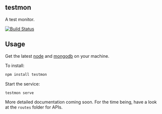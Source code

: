 ## testmon

A test monitor.

[![Build Status](https://travis-ci.org/xiaoxinghu/testmon.svg?branch=master)](https://travis-ci.org/xiaoxinghu/testmon)

## Usage
Get the latest [node](https://nodejs.org/) and [mongodb](http://www.mongodb.org) on your machine.

To install:

```bash
npm install testmon
```

Start the service:

```bash
testmon serve
```

More detailed documentation coming soon. For the time being, have a look at the
`routes` folder for APIs.
